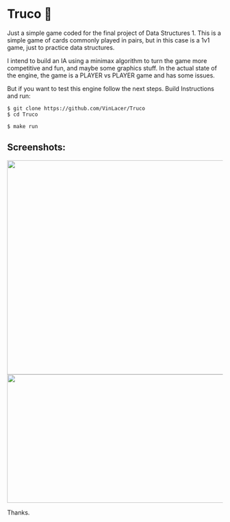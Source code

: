# Truco 🎲

Just a simple game coded for the final project of Data Structures 1. This is a simple game of cards commonly played in pairs, but in this case is a 1v1 game, just to practice data structures.

I intend to build an IA using a minimax algorithm to turn the game more competitive and fun, and maybe some graphics stuff. In the actual state of the engine, the game is a PLAYER vs PLAYER game and has some issues.

But if you want to test this engine follow the next steps.
Build Instructions and run:
```
$ git clone https://github.com/VinLacer/Truco
$ cd Truco
```
```
$ make run
```

## Screenshots:

<img src = "https://user-images.githubusercontent.com/71742380/192006671-694513e3-b8c4-4e20-b3ba-8666642db88a.png" width = "650" height ="500">

<img src = "https://media.giphy.com/media/c7oYyva9558bnPDSm0/giphy.gif" width="650" height="300">



Thanks.


